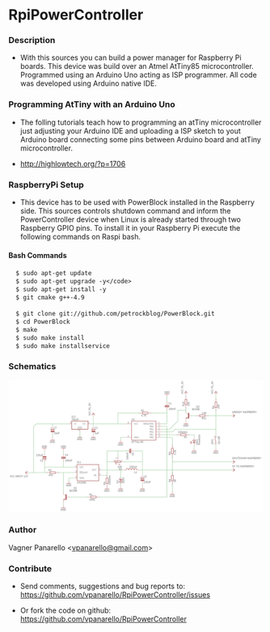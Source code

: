 RpiPowerController
==

### Description
* With this sources you can build a power manager for Raspberry Pi boards. This device was build over an Atmel AtTiny85 microcontroller. Programmed using an Arduino Uno acting as ISP programmer. All code was developed using Arduino native IDE.

### Programming AtTiny with an Arduino Uno

* The folling tutorials teach how to programming an atTiny microcontroller just adjusting your Arduino IDE and uploading a ISP sketch to yout Arduino board connecting some pins between Arduino board and atTiny microcontroller.

- http://highlowtech.org/?p=1706

### RaspberryPi Setup
* This device has to be used with PowerBlock installed in the Raspberry side. This sources controls shutdown command and inform the PowerController device when Linux is already started through two Raspberry GPIO pins. To install it in your Raspberry Pi execute the following commands on Raspi bash.

#### Bash Commands
      $ sudo apt-get update
      $ sudo apt-get upgrade -y</code>
      $ sudo apt-get install -y 
      $ git cmake g++-4.9

      $ git clone git://github.com/petrockblog/PowerBlock.git
      $ cd PowerBlock
      $ make
      $ sudo make install
      $ sudo make installservice

### Schematics

![alt tag](https://raw.githubusercontent.com/vpanarello/RpiPowerController/master/img/powerModule_schematic.png)


### Author

Vagner Panarello <<vpanarello@gmail.com>>


### Contribute

* Send comments, suggestions and bug reports to:
https://github.com/vpanarello/RpiPowerController/issues

* Or fork the code on github:
https://github.com/vpanarello/RpiPowerController

